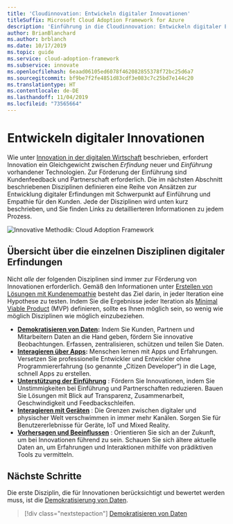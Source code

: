 ```yaml
---
title: 'Cloudinnovation: Entwickeln digitaler Innovationen'
titleSuffix: Microsoft Cloud Adoption Framework for Azure
description: 'Einführung in die Cloudinnovation: Entwickeln digitaler Erfindungen'
author: BrianBlanchard
ms.author: brblanch
ms.date: 10/17/2019
ms.topic: guide
ms.service: cloud-adoption-framework
ms.subservice: innovate
ms.openlocfilehash: 6eaad06105ed6078f462082855378f72bc25d6a7
ms.sourcegitcommit: bf9be7f2fe4851d83cdf3e083c7c25bd7e144c20
ms.translationtype: HT
ms.contentlocale: de-DE
ms.lasthandoff: 11/04/2019
ms.locfileid: "73565664"
---
```

# <a name="develop-digital-inventions"></a>Entwickeln digitaler Innovationen

Wie unter [Innovation in der digitalen Wirtschaft](./index.md) beschrieben, erfordert Innovation ein Gleichgewicht zwischen *Erfindung* neuer und *Einführung* vorhandener Technologien. Zur Förderung der Einführung sind Kundenfeedback und Partnerschaft erforderlich. Die im nächsten Abschnitt beschriebenen Disziplinen definieren eine Reihe von Ansätzen zur Entwicklung digitaler Erfindungen mit Schwerpunkt auf Einführung und Empathie für den Kunden. Jede der Disziplinen wird unten kurz beschrieben, und Sie finden Links zu detaillierteren Informationen zu jedem Prozess.

![Innovative Methodik: Cloud Adoption Framework](../../_images/innovate/innovate-methodology.png)

## <a name="summary-of-each-discipline-of-digital-invention"></a>Übersicht über die einzelnen Disziplinen digitaler Erfindungen

Nicht *alle* der folgenden Disziplinen sind immer zur Förderung von Innovationen erforderlich. Gemäß den Informationen unter [Erstellen von Lösungen mit Kundenempathie](./build.md) besteht das Ziel darin, in jeder Iteration eine Hypothese zu testen. Indem Sie die Ergebnisse jeder Iteration als [Minimal Viable Product](https://docs.microsoft.com/azure/cloud-adoption-framework/govern/policy-compliance#minimum-viable-product-mvp-for-policy) (MVP) definieren, sollte es Ihnen möglich sein, so wenig wie möglich Disziplinen wie möglich einzubeziehen.

- **[Demokratisieren von Daten](./data.md):** Indem Sie Kunden, Partnern und Mitarbeitern Daten an die Hand geben, fördern Sie innovative Beobachtungen. Erfassen, zentralisieren, schützen und teilen Sie Daten.
- **[Interagieren über Apps](./apps.md):** Menschen lernen mit Apps und Erfahrungen. Versetzen Sie professionelle Entwickler und Entwickler ohne Programmiererfahrung (so genannte „Citizen Developer“) in die Lage, schnell Apps zu erstellen.
- **[Unterstützung der Einführung](./ci-cd.md)** : Fördern Sie Innovationen, indem Sie Unstimmigkeiten bei Einführung und Partnerschaften reduzieren. Bauen Sie Lösungen mit Blick auf Transparenz, Zusammenarbeit, Geschwindigkeit und Feedbackschleifen.
- **[Interagieren mit Geräten](./devices.md)** : Die Grenzen zwischen digitaler und physischer Welt verschwimmen in immer mehr Kanälen. Sorgen Sie für Benutzererlebnisse für Geräte, IoT und Mixed Reality.
- **[Vorhersagen und Beeinflussen](./predict.md)** : Orientieren Sie sich an der Zukunft, um bei Innovationen führend zu sein. Schauen Sie sich ältere aktuelle Daten an, um Erfahrungen und Interaktionen mithilfe von prädiktiven Tools zu vermitteln.

## <a name="next-steps"></a>Nächste Schritte

Die erste Disziplin, die für Innovationen berücksichtigt und bewertet werden muss, ist die [Demokratisierung von Daten](./data.md).

> [!div class="nextstepaction"]
> [Demokratisieren von Daten](./data.md)
